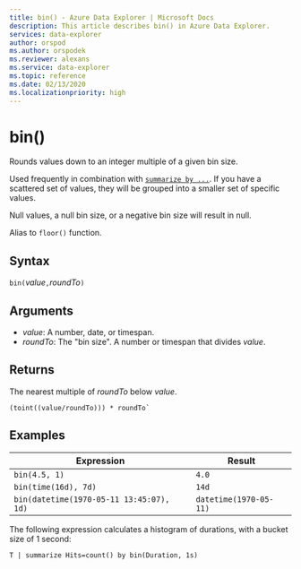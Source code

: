 ```yaml
---
title: bin() - Azure Data Explorer | Microsoft Docs
description: This article describes bin() in Azure Data Explorer.
services: data-explorer
author: orspod
ms.author: orspodek
ms.reviewer: alexans
ms.service: data-explorer
ms.topic: reference
ms.date: 02/13/2020
ms.localizationpriority: high
---
```

# bin()

Rounds values down to an integer multiple of a given bin size. 

Used frequently in combination with [`summarize by ...`](./summarizeoperator.md).
If you have a scattered set of values, they will be grouped into a smaller set of specific values.

Null values, a null bin size, or a negative bin size will result in null. 

Alias to `floor()` function.

## Syntax

`bin(`*value*`,`*roundTo*`)`

## Arguments

* *value*: A number, date, or timespan. 
* *roundTo*: The "bin size". A number or timespan that divides *value*. 

## Returns

The nearest multiple of *roundTo* below *value*.  
 
```kusto
(toint((value/roundTo))) * roundTo`
```

## Examples

Expression | Result
---|---
`bin(4.5, 1)` | `4.0`
`bin(time(16d), 7d)` | `14d`
`bin(datetime(1970-05-11 13:45:07), 1d)`|  `datetime(1970-05-11)`


The following expression calculates a histogram of durations,
with a bucket size of 1 second:

```kusto
T | summarize Hits=count() by bin(Duration, 1s)
```
